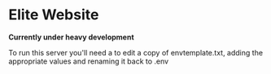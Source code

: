 # Elite Website

**Currently under heavy development**

To run this server you'll need a to edit a copy of envtemplate.txt, adding the appropriate values and renaming it back to .env